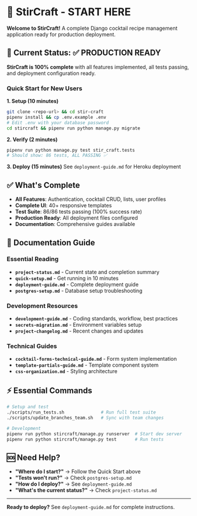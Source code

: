 # 🚀 StirCraft - START HERE

**Welcome to StirCraft!** A complete Django cocktail recipe management application ready for production deployment.

## 🎯 Current Status: ✅ **PRODUCTION READY**

**StirCraft is 100% complete** with all features implemented, all tests passing, and deployment configuration ready.

### Quick Start for New Users

**1. Setup (10 minutes)**
```bash
git clone <repo-url> && cd stir-craft
pipenv install && cp .env.example .env
# Edit .env with your database password
cd stircraft && pipenv run python manage.py migrate
```

**2. Verify (2 minutes)**
```bash
pipenv run python manage.py test stir_craft.tests
# Should show: 86 tests, ALL PASSING ✅
```

**3. Deploy (15 minutes)**
See `deployment-guide.md` for Heroku deployment

## ✅ What's Complete

- **All Features**: Authentication, cocktail CRUD, lists, user profiles
- **Complete UI**: 40+ responsive templates  
- **Test Suite**: 86/86 tests passing (100% success rate)
- **Production Ready**: All deployment files configured
- **Documentation**: Comprehensive guides available

## 📁 Documentation Guide

### Essential Reading
- **`project-status.md`** - Current state and completion summary
- **`quick-setup.md`** - Get running in 10 minutes  
- **`deployment-guide.md`** - Complete deployment guide
- **`postgres-setup.md`** - Database setup troubleshooting

### Development Resources
- **`development-guide.md`** - Coding standards, workflow, best practices
- **`secrets-migration.md`** - Environment variables setup
- **`project-changelog.md`** - Recent changes and updates

### Technical Guides
- **`cocktail-forms-technical-guide.md`** - Form system implementation
- **`template-partials-guide.md`** - Template component system
- **`css-organization.md`** - Styling architecture

## ⚡ Essential Commands

```bash
# Setup and test
./scripts/run_tests.sh              # Run full test suite
./scripts/update_branches_team.sh   # Sync with team changes

# Development
pipenv run python stircraft/manage.py runserver  # Start dev server
pipenv run python stircraft/manage.py test       # Run tests
```

## 🆘 Need Help?

- **"Where do I start?"** → Follow the Quick Start above
- **"Tests won't run?"** → Check `postgres-setup.md`
- **"How do I deploy?"** → See `deployment-guide.md`
- **"What's the current status?"** → Check `project-status.md`

---

**Ready to deploy?** See `deployment-guide.md` for complete instructions.
